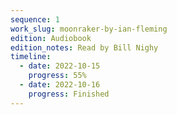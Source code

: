 ```yaml
---
sequence: 1
work_slug: moonraker-by-ian-fleming
edition: Audiobook
edition_notes: Read by Bill Nighy
timeline:
  - date: 2022-10-15
    progress: 55%
  - date: 2022-10-16
    progress: Finished
---
```

